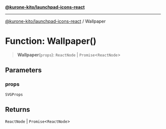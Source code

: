 [**@kurone-kito/launchpad-icons-react**](../README.md)

***

[@kurone-kito/launchpad-icons-react](../globals.md) / Wallpaper

# Function: Wallpaper()

> **Wallpaper**(`props`): `ReactNode` \| `Promise`\<`ReactNode`\>

## Parameters

### props

`SVGProps`

## Returns

`ReactNode` \| `Promise`\<`ReactNode`\>
